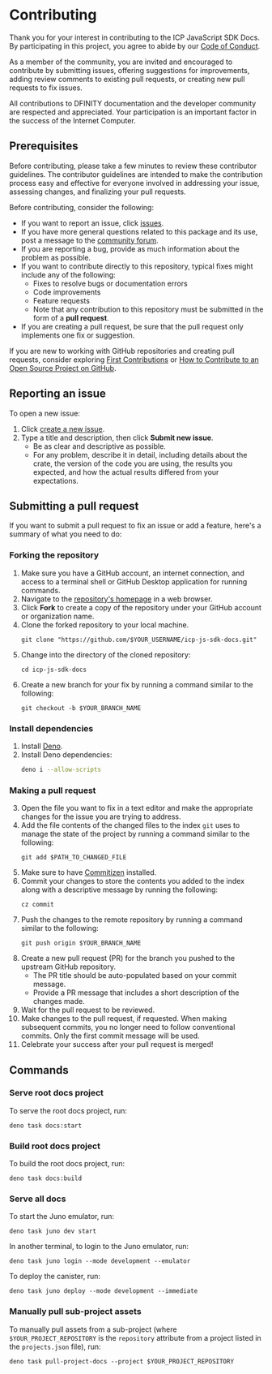 # Contributing

Thank you for your interest in contributing to the ICP JavaScript SDK Docs. By
participating in this project, you agree to abide by our
[Code of Conduct](./CODE_OF_CONDUCT.md).

As a member of the community, you are invited and encouraged to contribute by
submitting issues, offering suggestions for improvements, adding review comments
to existing pull requests, or creating new pull requests to fix issues.

All contributions to DFINITY documentation and the developer community are
respected and appreciated. Your participation is an important factor in the
success of the Internet Computer.

## Prerequisites

Before contributing, please take a few minutes to review these contributor
guidelines. The contributor guidelines are intended to make the contribution
process easy and effective for everyone involved in addressing your issue,
assessing changes, and finalizing your pull requests.

Before contributing, consider the following:

- If you want to report an issue, click
  [issues](https://github.com/dfinity/icp-js-sdk-docs/issues).
- If you have more general questions related to this package and its use, post a
  message to the [community forum](https://forum.dfinity.org/).
- If you are reporting a bug, provide as much information about the problem as
  possible.
- If you want to contribute directly to this repository, typical fixes might
  include any of the following:
  - Fixes to resolve bugs or documentation errors
  - Code improvements
  - Feature requests
  - Note that any contribution to this repository must be submitted in the form
    of a **pull request**.
- If you are creating a pull request, be sure that the pull request only
  implements one fix or suggestion.

If you are new to working with GitHub repositories and creating pull requests,
consider exploring
[First Contributions](https://github.com/firstcontributions/first-contributions)
or
[How to Contribute to an Open Source Project on GitHub](https://egghead.io/courses/how-to-contribute-to-an-open-source-project-on-github).

## Reporting an issue

To open a new issue:

1. Click
   [create a new issue](https://github.com/dfinity/icp-js-sdk-docs/issues/new).
2. Type a title and description, then click **Submit new issue**.
   - Be as clear and descriptive as possible.
   - For any problem, describe it in detail, including details about the crate,
     the version of the code you are using, the results you expected, and how
     the actual results differed from your expectations.

## Submitting a pull request

If you want to submit a pull request to fix an issue or add a feature, here's a
summary of what you need to do:

### Forking the repository

1. Make sure you have a GitHub account, an internet connection, and access to a
   terminal shell or GitHub Desktop application for running commands.
2. Navigate to the
   [repository's homepage](https://github.com/dfinity/icp-js-sdk-docs) in a web
   browser.
3. Click **Fork** to create a copy of the repository under your GitHub account
   or organization name.
4. Clone the forked repository to your local machine.
   ```shell
   git clone "https://github.com/$YOUR_USERNAME/icp-js-sdk-docs.git"
   ```
5. Change into the directory of the cloned repository:
   ```shell
   cd icp-js-sdk-docs
   ```
6. Create a new branch for your fix by running a command similar to the
   following:
   ```shell
   git checkout -b $YOUR_BRANCH_NAME
   ```

### Install dependencies

1. Install [Deno](https://docs.deno.com/runtime/#quick-install).
2. Install Deno dependencies:
   ```bash
   deno i --allow-scripts
   ```

### Making a pull request

3. Open the file you want to fix in a text editor and make the appropriate
   changes for the issue you are trying to address.
4. Add the file contents of the changed files to the index `git` uses to manage
   the state of the project by running a command similar to the following:
   ```shell
   git add $PATH_TO_CHANGED_FILE
   ```
5. Make sure to have
   [Commitizen](https://commitizen-tools.github.io/commitizen/#installation)
   installed.
6. Commit your changes to store the contents you added to the index along with a
   descriptive message by running the following:
   ```shell
   cz commit
   ```
7. Push the changes to the remote repository by running a command similar to the
   following:
   ```shell
   git push origin $YOUR_BRANCH_NAME
   ```
8. Create a new pull request (PR) for the branch you pushed to the upstream
   GitHub repository.
   - The PR title should be auto-populated based on your commit message.
   - Provide a PR message that includes a short description of the changes made.
9. Wait for the pull request to be reviewed.
10. Make changes to the pull request, if requested. When making subsequent
    commits, you no longer need to follow conventional commits. Only the first
    commit message will be used.
11. Celebrate your success after your pull request is merged!

## Commands

### Serve root docs project

To serve the root docs project, run:

```shell
deno task docs:start
```

### Build root docs project

To build the root docs project, run:

```shell
deno task docs:build
```

### Serve all docs

To start the Juno emulator, run:

```shell
deno task juno dev start
```

In another terminal, to login to the Juno emulator, run:

```shell
deno task juno login --mode development --emulator
```

To deploy the canister, run:

```shell
deno task juno deploy --mode development --immediate
```

### Manually pull sub-project assets

To manually pull assets from a sub-project (where `$YOUR_PROJECT_REPOSITORY` is
the `repository` attribute from a project listed in the `projects.json` file),
run:

```shell
deno task pull-project-docs --project $YOUR_PROJECT_REPOSITORY
```
